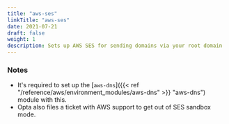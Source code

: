 ```yaml
---
title: "aws-ses"
linkTitle: "aws-ses"
date: 2021-07-21
draft: false
weight: 1
description: Sets up AWS SES for sending domains via your root domain
---
```


### Notes

- It's required to set up the [`aws-dns`]({{< ref "/reference/aws/environment_modules/aws-dns" >}} "aws-dns") module with this.
- Opta also files a ticket with AWS support to get out of SES sandbox mode.

